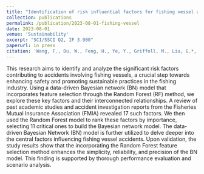 ```yaml
---
title: "Identification of risk influential factors for fishing vessel accident using claims data from fisheries mutual insurance association"
collection: publications
permalink: /publication/2023-08-01-fishing-vessel
date: 2023-08-01
venue: 'Sustainability'
excerpt: "SCI/SSCI Q2, IF 3.900"
paperurl: in press
citation: 'Wang, F., Du, W., Feng, H., Ye, Y., Griffoll, M., Liu, G.*, Zheng, P.* (2023). &quot;Identification of risk influential factors for fishing vessel accident using claims data from fisheries mutual insurance association.&quot; <i>Sustainability</i>, in press.'
---
```


This research aims to identify and analyze the significant risk factors contributing to accidents involving fishing vessels, a crucial step towards enhancing safety and promoting sustainable practices in the fishing industry. Using a data-driven Bayesian network (BN) model that incorporates feature selection through the Random Forest (RF) method, we explore these key factors and their interconnected relationships. A review of past academic studies and accident investigation reports from the Fisheries Mutual Insurance Association (FMIA) revealed 17 such factors. We then used the Random Forest model to rank these factors by importance, selecting 11 critical ones to build the Bayesian network model. The data-driven Bayesian Network (BN) model  is further utilized to delve deeper into the central factors influencing fishing vessel accidents. Upon validation, the study results show that the incorporating the Random Forest feature selection method enhances the simplicity, reliability, and precision of the BN model. This finding is supported by thorough performance evaluation and scenario analysis.
